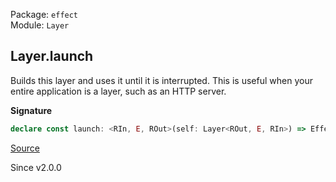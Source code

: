 Package: `effect`<br />
Module: `Layer`<br />

## Layer.launch

Builds this layer and uses it until it is interrupted. This is useful when
your entire application is a layer, such as an HTTP server.

**Signature**

```ts
declare const launch: <RIn, E, ROut>(self: Layer<ROut, E, RIn>) => Effect.Effect<never, E, RIn>
```

[Source](https://github.com/Effect-TS/effect/tree/main/packages/effect/src/Layer.ts#L421)

Since v2.0.0